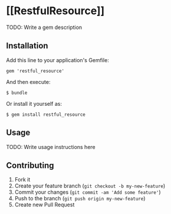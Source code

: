 # [[RestfulResource]]

TODO: Write a gem description

## Installation

Add this line to your application's Gemfile:

    gem 'restful_resource'

And then execute:

    $ bundle

Or install it yourself as:

    $ gem install restful_resource

## Usage

TODO: Write usage instructions here

## Contributing

1. Fork it
2. Create your feature branch (`git checkout -b my-new-feature`)
3. Commit your changes (`git commit -am 'Add some feature'`)
4. Push to the branch (`git push origin my-new-feature`)
5. Create new Pull Request
